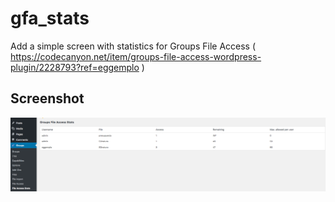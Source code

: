 # gfa_stats
Add a simple screen with statistics for Groups File Access ( https://codecanyon.net/item/groups-file-access-wordpress-plugin/2228793?ref=eggemplo )

## Screenshot
![Groups->File Access Stats](screenshot.png)
